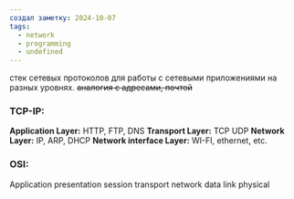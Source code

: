 ```yaml
---
создал заметку: 2024-10-07
tags:
  - network
  - programming
  - undefined
---
```

стек сетевых протоколов для работы с сетевыми приложениями на разных уровнях. ~~аналогия с адресами, почтой~~

### TCP-IP:
**Application Layer:** HTTP, FTP, DNS
**Transport Layer:** TCP UDP
**Network Layer:** IP, ARP, DHCP
**Network interface Layer:** WI-FI, ethernet, etc.


### OSI:
Application
presentation
session
transport
network
data link
physical
